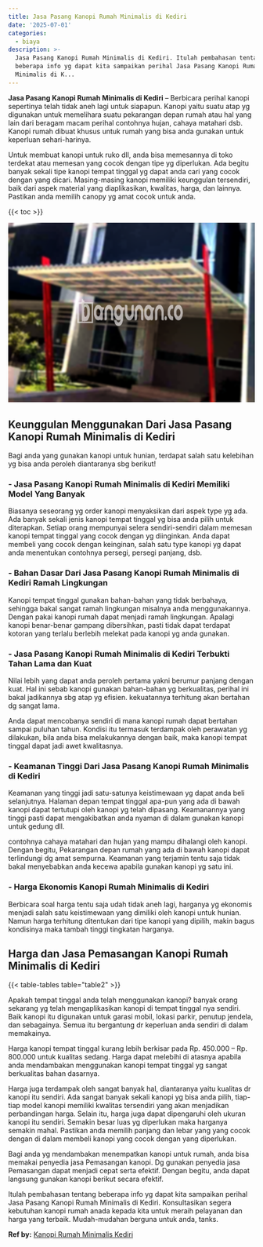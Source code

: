 ```yaml
---
title: Jasa Pasang Kanopi Rumah Minimalis di Kediri
date: '2025-07-01'
categories:
  - biaya
description: >-
  Jasa Pasang Kanopi Rumah Minimalis di Kediri. Itulah pembahasan tentang
  beberapa info yg dapat kita sampaikan perihal Jasa Pasang Kanopi Rumah
  Minimalis di K...
---
```


**Jasa Pasang Kanopi Rumah Minimalis di Kediri** – Berbicara perihal kanopi sepertinya telah tidak aneh lagi untuk siapapun. Kanopi yaitu suatu atap yg digunakan untuk memelihara suatu pekarangan depan rumah atau hal yang lain dari beragam macam perihal contohnya hujan, cahaya matahari dsb. Kanopi rumah dibuat khusus untuk rumah yang bisa anda gunakan untuk keperluan sehari-harinya.

Untuk membuat kanopi untuk ruko dll, anda bisa memesannya di toko terdekat atau memesan yang cocok dengan tipe yg diperlukan. Ada begitu banyak sekali tipe kanopi tempat tinggal yg dapat anda cari yang cocok dengan yang dicari. Masing-masing kanopi memiliki keunggulan tersendiri, baik dari aspek material yang diaplikasikan, kwalitas, harga, dan lainnya. Pastikan anda memilih canopy yg amat cocok untuk anda.

{{< toc >}}

![Jasa Pasang Kanopi Rumah Minimalis di Kediri](/images/harga-kanopi-minimalis-70.png)

## Keunggulan Menggunakan Dari Jasa Pasang Kanopi Rumah Minimalis di Kediri

Bagi anda yang gunakan kanopi untuk hunian, terdapat salah satu kelebihan yg bisa anda peroleh diantaranya sbg berikut!

### \- Jasa Pasang Kanopi Rumah Minimalis di Kediri Memiliki Model Yang Banyak

Biasanya seseorang yg order kanopi menyaksikan dari aspek type yg ada. Ada banyak sekali jenis kanopi tempat tinggal yg bisa anda pilih untuk diterapkan. Setiap orang mempunyai selera sendiri-sendiri dalam memesan kanopi tempat tinggal yang cocok dengan yg diinginkan. Anda dapat membeli yang cocok dengan keinginan, salah satu type kanopi yg dapat anda menentukan contohnya persegi, persegi panjang, dsb.

### \- Bahan Dasar Dari Jasa Pasang Kanopi Rumah Minimalis di Kediri Ramah Lingkungan

Kanopi tempat tinggal gunakan bahan-bahan yang tidak berbahaya, sehingga bakal sangat ramah lingkungan misalnya anda menggunakannya. Dengan pakai kanopi rumah dapat menjadi ramah lingkungan. Apalagi kanopi benar-benar gampang dibersihkan, pasti tidak dapat terdapat kotoran yang terlalu berlebih melekat pada kanopi yg anda gunakan.

### \- Jasa Pasang Kanopi Rumah Minimalis di Kediri Terbukti Tahan Lama dan Kuat

Nilai lebih yang dapat anda peroleh pertama yakni berumur panjang dengan kuat. Hal ini sebab kanopi gunakan bahan-bahan yg berkualitas, perihal ini bakal jadikannya sbg atap yg efisien. kekuatannya terhitung akan bertahan dg sangat lama.

Anda dapat mencobanya sendiri di mana kanopi rumah dapat bertahan sampai puluhan tahun. Kondisi itu termasuk terdampak oleh perawatan yg dilakukan, bila anda bisa melakukannya dengan baik, maka kanopi tempat tinggal dapat jadi awet kwalitasnya.

### \- Keamanan Tinggi Dari Jasa Pasang Kanopi Rumah Minimalis di Kediri

Keamanan yang tinggi jadi satu-satunya keistimewaan yg dapat anda beli selanjutnya. Halaman depan tempat tinggal apa-pun yang ada di bawah kanopi dapat tertutupi oleh kanopi yg telah dipasang. Keamanannya yang tinggi pasti dapat mengakibatkan anda nyaman di dalam gunakan kanopi untuk gedung dll.

contohnya cahaya matahari dan hujan yang mampu dihalangi oleh kanopi. Dengan begitu, Pekarangan depan rumah yang ada di bawah kanopi dapat terlindungi dg amat sempurna. Keamanan yang terjamin tentu saja tidak bakal menyebabkan anda kecewa apabila gunakan kanopi yg satu ini.

### \- Harga Ekonomis Kanopi Rumah Minimalis di Kediri

Berbicara soal harga tentu saja udah tidak aneh lagi, harganya yg ekonomis menjadi salah satu keistimewaan yang dimiliki oleh kanopi untuk hunian. Namun harga terhitung ditentukan dari tipe kanopi yang dipilih, makin bagus kondisinya maka tambah tinggi tingkatan harganya.

## Harga dan Jasa Pemasangan Kanopi Rumah Minimalis di Kediri

{{< table-tables table="table2" >}}

Apakah tempat tinggal anda telah menggunakan kanopi? banyak orang sekarang yg telah mengaplikasikan kanopi di tempat tinggal nya sendiri. Baik kanopi itu digunakan untuk garasi mobil, lokasi parkir, penutup jendela, dan sebagainya. Semua itu bergantung dr keperluan anda sendiri di dalam memakainya.

Harga kanopi tempat tinggal kurang lebih berkisar pada Rp. 450.000 – Rp. 800.000 untuk kualitas sedang. Harga dapat melebihi di atasnya apabila anda mendambakan menggunakan kanopi tempat tinggal yg sangat berkualitas bahan dasarnya.

Harga juga terdampak oleh sangat banyak hal, diantaranya yaitu kualitas dr kanopi itu sendiri. Ada sangat banyak sekali kanopi yg bisa anda pilih, tiap-tiap model kanopi memiliki kwalitas tersendiri yang akan menjadikan perbandingan harga. Selain itu, harga juga dapat dipengaruhi oleh ukuran kanopi itu sendiri. Semakin besar luas yg diperlukan maka harganya semakin mahal. Pastikan anda memilih panjang dan lebar yang yang cocok dengan di dalam membeli kanopi yang cocok dengan yang diperlukan.

Bagi anda yg mendambakan menempatkan kanopi untuk rumah, anda bisa memakai penyedia jasa Pemasangan kanopi. Dg gunakan penyedia jasa Pemasangan dapat menjadi cepat serta efektif. Dengan begitu, anda dapat langsung gunakan kanopi berikut secara efektif.

Itulah pembahasan tentang beberapa info yg dapat kita sampaikan perihal Jasa Pasang Kanopi Rumah Minimalis di Kediri. Konsultasikan segera kebutuhan kanopi rumah anada kepada kita untuk meraih pelayanan dan harga yang terbaik. Mudah-mudahan berguna untuk anda, tanks.

**Ref by:**  [Kanopi Rumah Minimalis Kediri](https://id.wikipedia.org/wiki/Kanopi)
